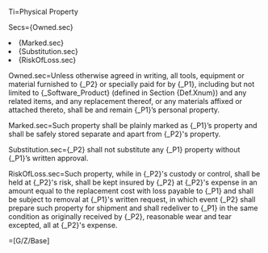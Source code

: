 Ti=Physical Property

Secs={Owned.sec}<li>{Marked.sec}<li>{Substitution.sec}<li>{RiskOfLoss.sec}

Owned.sec=Unless otherwise agreed in writing, all tools, equipment or material furnished to {_P2} or specially paid for by {_P1}, including but not limited to {_Software_Product} (defined in Section {Def.Xnum}) and any related items, and any replacement thereof, or any materials affixed or attached thereto, shall be and remain {_P1}’s personal property.

Marked.sec=Such property shall be plainly marked as {_P1}’s property and shall be safely stored separate and apart from {_P2}'s property.

Substitution.sec={_P2} shall not substitute any {_P1} property without {_P1}’s written approval.

RiskOfLoss.sec=Such property, while in {_P2}'s custody or control, shall be held at {_P2}'s risk, shall be kept insured by {_P2} at {_P2}'s expense in an amount equal to the replacement cost with loss payable to {_P1} and shall be subject to removal at {_P1}'s written request, in which event {_P2} shall prepare such property for shipment and shall redeliver to {_P1} in the same condition as originally received by {_P2}, reasonable wear and tear excepted, all at {_P2}'s expense.

=[G/Z/Base]
